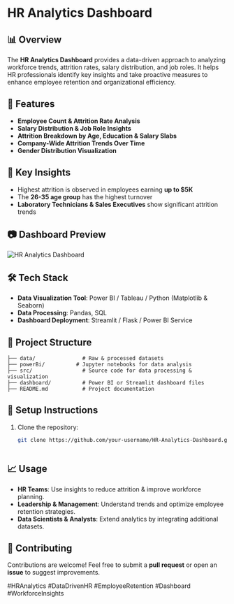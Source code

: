 # HR Analytics Dashboard

## 📊 Overview
The **HR Analytics Dashboard** provides a data-driven approach to analyzing workforce trends, attrition rates, salary distribution, and job roles. It helps HR professionals identify key insights and take proactive measures to enhance employee retention and organizational efficiency.

## 🚀 Features
- **Employee Count & Attrition Rate Analysis**
- **Salary Distribution & Job Role Insights**
- **Attrition Breakdown by Age, Education & Salary Slabs**
- **Company-Wide Attrition Trends Over Time**
- **Gender Distribution Visualization**

## 📌 Key Insights
- Highest attrition is observed in employees earning **up to $5K**
- The **26-35 age group** has the highest turnover
- **Laboratory Technicians & Sales Executives** show significant attrition trends

## 📷 Dashboard Preview
![HR Analytics Dashboard](HR_Analytics_Dashboard.jpg)

## 🛠️ Tech Stack
- **Data Visualization Tool**: Power BI / Tableau / Python (Matplotlib & Seaborn)
- **Data Processing**: Pandas, SQL
- **Dashboard Deployment**: Streamlit / Flask / Power BI Service

## 📂 Project Structure
```
├── data/               # Raw & processed datasets
├── powerBi/          # Jupyter notebooks for data analysis
├── src/                # Source code for data processing & visualization
├── dashboard/          # Power BI or Streamlit dashboard files
├── README.md           # Project documentation
```

## 🔧 Setup Instructions
1. Clone the repository:
   ```sh
   git clone https://github.com/your-username/HR-Analytics-Dashboard.git
   ```

   ```

## 📈 Usage
- **HR Teams**: Use insights to reduce attrition & improve workforce planning.
- **Leadership & Management**: Understand trends and optimize employee retention strategies.
- **Data Scientists & Analysts**: Extend analytics by integrating additional datasets.

## 🤝 Contributing
Contributions are welcome! Feel free to submit a **pull request** or open an **issue** to suggest improvements.



#HRAnalytics #DataDrivenHR #EmployeeRetention #Dashboard #WorkforceInsights   

